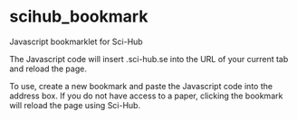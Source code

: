 # scihub_bookmark
Javascript bookmarklet for Sci-Hub

The Javascript code will insert .sci-hub.se into the URL of your current tab and reload the page.

To use, create a new bookmark and paste the Javascript code into the address box. If you do not have access to a paper, clicking the bookmark will reload the page using Sci-Hub.
